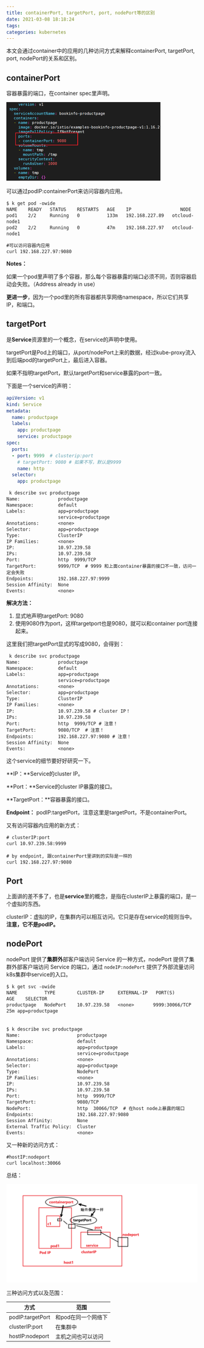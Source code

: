 ```yaml
---
title: containerPort, targetPort, port, nodePort等的区别
date: 2021-03-08 18:18:24
tags:
categories: kubernetes
---
```



本文会通过container中的应用的几种访问方式来解释containerPort, targetPort, port, nodePort的关系和区别。

## containerPort

容器暴露的端口，在container spec里声明。

<img src="port-compare/image-20210308182307042.png" alt="image-20210308182307042" style="zoom:50%;" />

可以通过podIP:containerPort来访问容器内应用。

```shell
$ k get pod -owide
NAME    READY   STATUS    RESTARTS   AGE    IP                  NODE  
pod1    2/2     Running   0          133m   192.168.227.89   otcloud-node1   
pod2    2/2     Running   0          47m    192.168.227.97   otcloud-node1   
```

```shell
#可以访问容器内应用
curl 192.168.227.97:9080
```

**Notes：**

如果一个pod里声明了多个容器，那么每个容器暴露的端口必须不同，否则容器启动会失败。（Address already in use）

**更进一步**，因为一个pod里的所有容器都共享网络namespace，所以它们共享IP，和端口。



## targetPort

是**Service**资源里的一个概念，在service的声明中使用。

targetPort是Pod上的端口，从port/nodePort上来的数据，经过kube-proxy流入到后端pod的targetPort上，最后进入容器。

如果不指明targetPort，默认targetPort和service暴露的port一致。

下面是一个service的声明：

```yaml
apiVersion: v1
kind: Service
metadata:
  name: productpage
  labels:
    app: productpage
    service: productpage
spec:
  ports:
  - port: 9999  # clusterip:port 
    # targetPort: 9080 # 如果不写，默认是9999
    name: http
  selector:
    app: productpage
```

```shell
 k describe svc productpage
Name:              productpage
Namespace:         default
Labels:            app=productpage
                   service=productpage
Annotations:       <none>
Selector:          app=productpage
Type:              ClusterIP
IP Families:       <none>
IP:                10.97.239.58
IPs:               10.97.239.58
Port:              http  9999/TCP  
TargetPort:        9999/TCP  # 9999 和上面container暴露的接口不一致，访问一定会失败
Endpoints:         192.168.227.97:9999
Session Affinity:  None
Events:            <none>

```

**解决方法：**

1. 显式地声明targetPort: 9080
2. 使用9080作为port，这样targetport也是9080，就可以和container port连接起来。

这里我们把targetPort显式的写成9080，会得到：

```shell
 k describe svc productpage
Name:              productpage
Namespace:         default
Labels:            app=productpage
                   service=productpage
Annotations:       <none>
Selector:          app=productpage
Type:              ClusterIP
IP Families:       <none>
IP:                10.97.239.58 # cluster IP！
IPs:               10.97.239.58
Port:              http  9999/TCP # 注意！
TargetPort:        9080/TCP  # 注意！
Endpoints:         192.168.227.97:9080 # 注意！
Session Affinity:  None
Events:            <none>
```

这个service的细节要好好研究一下。

**IP：**Service的cluster IP。

**Port：**Service的cluster IP暴露的接口。

**TargetPort：**容器暴露的接口。

**Endpoint：** podIP:targetPort，注意这里是targetPort，不是containerPort。

又有访问容器内应用的新方式：

```shell
# clusterIP:port
curl 10.97.239.58:9999

# by endpoint, 跟containerPort里讲到的实际是一样的
curl 192.168.227.97:9080
```



## Port

上面讲的差不多了，也是**service**里的概念，是指在clusterIP上暴露的端口，是一个虚拟的东西。

clusterIP：虚拟的IP，在集群内可以相互访问。它只是存在service的规则当中。 **注意，它不是podIP。**



## nodePort

nodePort 提供了**集群外**部客户端访问 Service 的一种方式，nodePort 提供了集群外部客户端访问 Service 的端口，通过 `nodeIP:nodePort` 提供了外部流量访问k8s集群中service的入口。

```shell
$ k get svc -owide
NAME          TYPE        CLUSTER-IP     EXTERNAL-IP   PORT(S)         AGE    SELECTOR
productpage   NodePort    10.97.239.58   <none>       9999:30066/TCP  25m app=productpage


$ k describe svc productpage
Name:                     productpage
Namespace:                default
Labels:                   app=productpage
                          service=productpage
Annotations:              <none>
Selector:                 app=productpage
Type:                     NodePort
IP Families:              <none>
IP:                       10.97.239.58
IPs:                      10.97.239.58
Port:                     http  9999/TCP
TargetPort:               9080/TCP
NodePort:                 http  30066/TCP  # 在host node上暴露的端口
Endpoints:                192.168.227.97:9080
Session Affinity:         None
External Traffic Policy:  Cluster
Events:                   <none>

```

又一种新的访问方式：

```shell
#hostIP:nodeport
curl localhost:30066
```



总结：

![image-20210308190947963](port-compare/image-20210308190947963.png)

三种访问方式以及范围：

| 方式             | 范围                |
| ---------------- | ------------------- |
| podIP:targetPort | 和pod在同一个网络下 |
| clusterIP:port   | 在集群中            |
| hostIP:nodeport  | 主机之间也可以访问  |





























